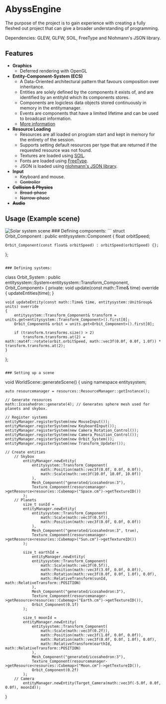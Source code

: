 # AbyssEngine

The purpose of the project is to gain experience with creating a fully fleshed out
project that can give a broader understanding of programming.

Dependencies: GLEW, GLFW, SOIL, FreeType and Nlohmann's JSON library.

## Features
* **Graphics**
    * Deferred rendering with OpenGL
* **Entity-Component-System (ECS)**
    * A Data-Oriented architectural pattern that favours composition over inheritance.
    * Entities are solely defined by the components it exists of, and are identified by an entityId which its components stores.
    * Components are logicless data objects stored continuously in memory in the entitymanager.
    * Events are components that have a limited lifetime and can be used to broadcast information.
    * [More information](https://github.com/jonaskris/EntitySystem)
* **Resource Loading**
    * Resources are all loaded on program start and kept in memory for the entirety of the session.
    * Supports setting default resources per type that are returned if the requested resource was not found.
    * Textures are loaded using [SOIL](https://www.lonesock.net/soil.html).
    * Fonts are loaded using [FreeType](https://www.freetype.org/).
    * JSON is loaded using [nlohmann's JSON library](https://github.com/nlohmann/json).
* **Input**
    * Keyboard and mouse.
    * ~~Controller~~
* **~~Collision & Physics~~**
    * ~~Broad-phase~~
    * ~~Narrow-phase~~
* **~~Audio~~**
## Usage (Example scene)
<img src='https://i.imgur.com/sDcIEn3.gif' title='Solar system scene' width='' alt='Solar system scene'/>
### Defining components:
```
struct Orbit_Component : public entitysystem::Component<Orbit_Component>
{
	float orbitSpeed;

	Orbit_Component(const float& orbitSpeed) : orbitSpeed(orbitSpeed) {};
};
```

### Defining systems:
```
class Orbit_System : public entitysystem::System<entitysystem::Transform_Component, Orbit_Component>
{
private:
	void update(const math::Time& time) override
	{
		updateEntities(time);
	}

	void updateEntity(const math::Time& time, entitysystem::UnitGroup& units) override
	{
		entitysystem::Transform_Component& transform = units.get<entitysystem::Transform_Component>().first[0];
		Orbit_Component& orbit = units.get<Orbit_Component>().first[0];

		if (transform.transforms.size() > 2)
			transform.transforms.at(2) = math::mat4f::rotate(orbit.orbitSpeed, math::vec3f(0.0f, 0.0f, 1.0f)) * transform.transforms.at(2);
	}
};
```

### Setting up a scene
```
void WorldScene::generateScene()
{
	using namespace entitysystem;

	auto resourcemanager = resources::ResourceManager::getInstance();

	// Generate resources
	math::Icosahedron::generate(4); // Generates sphere mesh used for planets and skybox.

	// Register systems
	entityManager.registerSystem(new MouseInput());
	entityManager.registerSystem(new KeyboardInput());
	entityManager.registerSystem(new Camera_Rotation_Control());
	entityManager.registerSystem(new Camera_Position_Control());
	entityManager.registerSystem(new Orbit_System());
	entityManager.registerSystem(new Transform_Updater());

	// Create entities
		// Skybox
			entityManager.newEntity(																		
				entitysystem::Transform_Component(
					math::Position(math::vec3f(0.0f, 0.0f, 0.0f)),
					math::Scale(math::vec3f(10.0f, 10.0f, 10.0f))
				),
				Mesh_Component("generated/icosahedron:3"),
				Texture_Component(resourcemanager->getResource<resources::Cubemap>("Space.cm")->getTextureID())
			);
		// Planets
			size_t sunId =
			entityManager.newEntity(
				entitysystem::Transform_Component(
					math::Scale(math::vec3f(0.5f)),
					math::Position(math::vec3f(0.0f, 0.0f, 0.0f))
				),
				Mesh_Component("generated/icosahedron:3", true),												
				Texture_Component(resourcemanager->getResource<resources::Cubemap>("Sun.cm")->getTextureID())
			);
							
			size_t earthId =
				entityManager.newEntity(																			
				entitysystem::Transform_Component(
					math::Scale(math::vec3f(0.5f)),
					math::Position(math::vec3f(3.0f, 0.0f, 0.0f)),
					math::Rotation(math::vec3f(0.0f, 0.0f, 1.0f), 0.0f),
					math::RelativeTransform(sunId, math::RelativeTransform::POSITION)
				),
				Mesh_Component("generated/icosahedron:3"),														
				Texture_Component(resourcemanager->getResource<resources::Cubemap>("Earth.cm")->getTextureID()),
				Orbit_Component(0.1f)
			);

			size_t moonId =
			entityManager.newEntity(																		
				entitysystem::Transform_Component(
					math::Scale(math::vec3f(0.2f)),
					math::Position(math::vec3f(1.0f, 0.0f, 0.0f)),
					math::Rotation(math::vec3f(0.0f, 0.0f, 1.0f), 0.0f),
					math::RelativeTransform(earthId, math::RelativeTransform::POSITION)
				),
				Mesh_Component("generated/icosahedron:3"),														
				Texture_Component(resourcemanager->getResource<resources::Cubemap>("Moon.cm")->getTextureID()), 
				Orbit_Component(0.2f)
			);
		// Camera
			entityManager.newEntity(Target_Camera(math::vec3f(-5.0f, 0.0f, 0.0f), moonId));
}
```